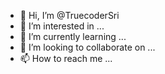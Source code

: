 - 👋 Hi, I’m @TruecoderSri
- 👀 I’m interested in ...
- 🌱 I’m currently learning ...
- 💞️ I’m looking to collaborate on ...
- 📫 How to reach me ...

<!---
TruecoderSri/TruecoderSri is a ✨ special ✨ repository because its `README.md` (this file) appears on your GitHub profile.
You can click the Preview link to take a look at your changes.
--->
